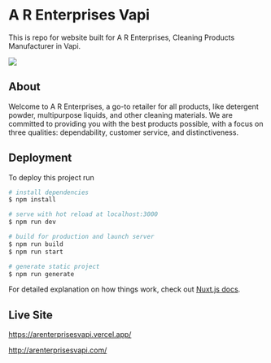 
# A R Enterprises Vapi

This is repo for website built for A R Enterprises, Cleaning Products Manufacturer in Vapi.

![](https://github.com/sagarparmar881/arenterprisesvapi/blob/master/static/img/preview/preview01.gif)

## About

Welcome to A R Enterprises, a go-to retailer for all products, like detergent powder, multipurpose liquids, and other cleaning materials. We are committed to providing you with the best products possible, with a focus on three qualities: dependability, customer service, and distinctiveness.

## Deployment

To deploy this project run

```bash
# install dependencies
$ npm install

# serve with hot reload at localhost:3000
$ npm run dev

# build for production and launch server
$ npm run build
$ npm run start

# generate static project
$ npm run generate
```

For detailed explanation on how things work, check out [Nuxt.js docs](https://nuxtjs.org).



## Live Site

https://arenterprisesvapi.vercel.app/

http://arenterprisesvapi.com/

